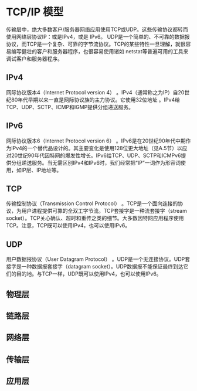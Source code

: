 # TCP/IP 模型

传输层中，绝大多数客户/服务器网络应用使用TCP或UDP。这些传输协议都转而使用网络层协议IP：或是IPv4，或是 IPv6。
UDP是一个简单的、不可靠的数据报协议，而TCP是一个复杂、可靠的字节流协议。TCP的某些特性一旦理解，就很容易编写健壮的客户和服务器程序，也很容易使用诸如 netstat等普遍可用的工具来调试客户和服务器程序。

## IPv4

网际协议版本4（Internet Protocol version 4） 。IPv4（通常称之为IP）自20世纪80年代早期以来一直是网际协议族的主力协议。它使用32位地址 。IPv4给TCP、UDP、SCTP、ICMP和IGMP提供分组递送服务。

## IPv6

网际协议版本6（Internet Protocol version 6） 。IPv6是在20世纪90年代中期作为IPv4的一个替代品设计的。其主要变化是使用128位更大地址（见A.5节）以应对20世纪90年代因特网的爆发性增长。IPv6给TCP、UDP、SCTP和ICMPv6提供分组递送服务。当无需区别IPv4和IPv6时，我们经常把“IP”一词作为形容词使用，如IP层、IP地址等。

## TCP

传输控制协议（Transmission Control Protocol） 。TCP是一个面向连接的协议，为用户进程提供可靠的全双工字节流。TCP套接字是一种流套接字（stream socket）。TCP关心确认、超时和重传之类的细节。大多数因特网应用程序使用TCP。注意，TCP既可以使用IPv4，也可以使用IPv6。

## UDP

用户数据报协议（User Datagram Protocol） 。UDP是一个无连接协议。UDP套接字是一种数据报套接字（datagram socket）。UDP数据报不能保证最终到达它们的目的地。与TCP一样，UDP既可以使用IPv4，也可以使用IPv6。

## 物理层

## 链路层

## 网络层

## 传输层

## 应用层